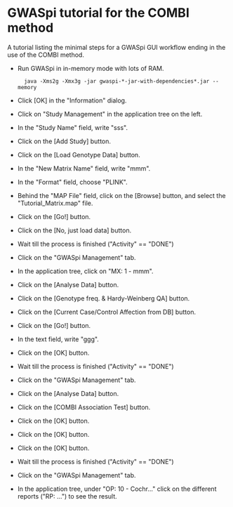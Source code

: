 # GWASpi tutorial for the COMBI method

A tutorial listing the minimal steps for a GWASpi GUI workflow ending in the use of the COMBI method.

* Run GWASpi in in-memory mode with lots of RAM.

		java -Xms2g -Xmx3g -jar gwaspi-*-jar-with-dependencies*.jar --memory

* Click [OK] in the "Information" dialog.
* Click on "Study Management" in the application tree on the left.
* In the "Study Name" field, write "sss".
* Click on the [Add Study] button.
* Click on the [Load Genotype Data] button.
* In the "New Matrix Name" field, write "mmm".
* In the "Format" field, choose "PLINK".
* Behind the "MAP File" field, click on the [Browse] button, and select the "Tutorial\_Matrix.map" file.
* Click on the [Go!] button.
* Click on the [No, just load data] button.
* Wait till the process is finished ("Activity" == "DONE")
* Click on the "GWASpi Management" tab.
* In the application tree, click on "MX: 1 - mmm".
* Click on the [Analyse Data] button.
* Click on the [Genotype freq. & Hardy-Weinberg QA] button.
* Click on the [Current Case/Control Affection from DB] button.
* Click on the [Go!] button.
* In the text field, write "ggg".
* Click on the [OK] button.
* Wait till the process is finished ("Activity" == "DONE")
* Click on the "GWASpi Management" tab.
* Click on the [Analyse Data] button.
* Click on the [COMBI Association Test] button.
* Click on the [OK] button.
* Click on the [OK] button.
* Click on the [OK] button.
* Wait till the process is finished ("Activity" == "DONE")
* Click on the "GWASpi Management" tab.
* In the application tree, under "OP: 10 - Cochr..." click on the different reports ("RP: ...") to see the result.


